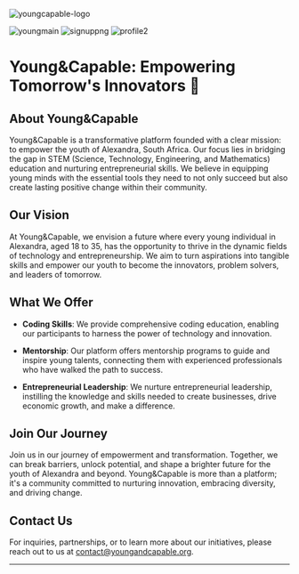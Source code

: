 ![youngcapable-logo](https://github.com/KagontleBooysen/Mobile_App-Development/assets/106469425/946fdfb0-5137-40a6-9340-94fa80504d36)


![youngmain](https://github.com/KagontleBooysen/Mobile_App-Development/assets/106469425/08d748b2-3913-48c4-b9bf-4a0c314ff179)   ![signuppng](https://github.com/KagontleBooysen/Mobile_App-Development/assets/106469425/1f5e5865-f000-4c23-aca0-9904ce3df137) ![profile2](https://github.com/KagontleBooysen/Mobile_App-Development/assets/106469425/44348aba-c5b0-42d9-a142-cc9607013800)  





 


# Young&Capable: Empowering Tomorrow's Innovators 🌱

## About Young&Capable

Young&Capable is a transformative platform founded with a clear mission: to empower the youth of Alexandra, South Africa. Our focus lies in bridging the gap in STEM (Science, Technology, Engineering, and Mathematics) education and nurturing entrepreneurial skills. We believe in equipping young minds with the essential tools they need to not only succeed but also create lasting positive change within their community.

## Our Vision

At Young&Capable, we envision a future where every young individual in Alexandra, aged 18 to 35, has the opportunity to thrive in the dynamic fields of technology and entrepreneurship. We aim to turn aspirations into tangible skills and empower our youth to become the innovators, problem solvers, and leaders of tomorrow.

## What We Offer

- **Coding Skills**: We provide comprehensive coding education, enabling our participants to harness the power of technology and innovation.

- **Mentorship**: Our platform offers mentorship programs to guide and inspire young talents, connecting them with experienced professionals who have walked the path to success.

- **Entrepreneurial Leadership**: We nurture entrepreneurial leadership, instilling the knowledge and skills needed to create businesses, drive economic growth, and make a difference.

## Join Our Journey

Join us in our journey of empowerment and transformation. Together, we can break barriers, unlock potential, and shape a brighter future for the youth of Alexandra and beyond. Young&Capable is more than a platform; it's a community committed to nurturing innovation, embracing diversity, and driving change.

## Contact Us

For inquiries, partnerships, or to learn more about our initiatives, please reach out to us at [contact@youngandcapable.org](mailto:contact@youngandcapable.org).

---

